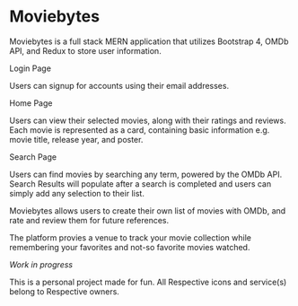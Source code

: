 # Moviebytes

Moviebytes is a full stack MERN application that utilizes Bootstrap 4, OMDb API, and Redux to store user information.

Login Page

Users can signup for accounts using their email addresses.

Home Page

Users can view their selected movies, along with their ratings and reviews. Each movie is represented as a card, containing basic information e.g. movie title, release year, and poster. 

Search Page

Users can find movies by searching any term, powered by the OMDb API. Search Results will populate after a search is completed and users can simply add any selection to their list.

Moviebytes allows users to create their own list of movies with OMDb, and rate and review them for future references.

The platform provies a venue to track your movie collection while remembering your favorites and not-so favorite movies watched. 

*Work in progress*

This is a personal project made for fun. All Respective icons and service(s) belong to Respective owners.
